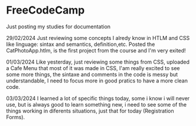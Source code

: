 # FreeCodeCamp
Just posting my studies for documentation

29/02/2024
Just reviewing some concepts I alredy know in HTLM and CSS like linguage: sintax and semantics, definition,etc.
Posted the CatPhotoApp.htlm, is the first project from the course and I'm very exited!

01/03/2024
Like yesterday, just reviewing some things from CSS, uploaded a Cafe Menu that most of it was made in CSS, I'am really excited to see some more things,
the sintaxe and comments in the code is messy but understandable, I need to focus more in good pratics to have a more clean code.

03/03/2024
I learned a lot of specific things today, some i know i will never use, but is always good to learn something new, i need to see some of the things working
in diferents situations, just that for today (Registration Forms).
